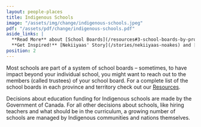```yaml
---
layout: people-places
title: Indigenous Schools
image: "/assets/img/change/indigenous-schools.jpeg"
pdf: "/assets/pdf/change/indigenous-schools.pdf"
aside_links: |
  **Read More** about [School Boards](/resources#3-school-boards-by-province-and-territory) and how to [Organize a Protest](/strategy/organize-a-protest)<br>
  **Get Inspired!** [Nekiiyaas' Story](/stories/nekiiyaas-noakes) and [David and Travis' Story](/stories/david-shepherd-and-travis-price) 
position: 2
---
```

Most schools are part of a system of school boards – sometimes, to have impact beyond your individual school, you might want to reach out to the members (called trustees) of your school board. For a complete list of the school boards in each province and territory check out our [Resources](/resources).

Decisions about education funding for Indigenous schools are made by the Government of Canada. For all other decisions about schools, like hiring teachers and what should be in the curriculum, a growing number of schools are managed by Indigenous communities and nations themselves.
